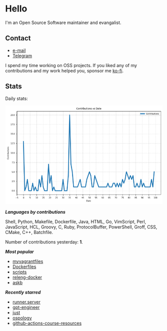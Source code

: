 
# Hello

I'm an Open Source Software maintainer and evangalist.

## Contact

- [e-mail](mailto:askb23@gmail.com)
- [Telegram]()

I spend my time working on OSS projects. If you liked any of
my contributions and my work helped you, sponsor me [ko-fi](https://ko-fi.com/askb23).

## Stats

Daily stats:

![contributions graph](graph.png)

***Languages by contributions***

Shell, Python, Makefile, Dockerfile, Java, HTML, Go, VimScript, Perl, JavaScript, HCL, Groovy, C, Ruby, ProtocolBuffer, PowerShell, Groff, CSS, CMake, C++, Batchfile.

Number of contributions yesterday: **1**.

***Most popular***

- [myvagrantfiles](https://github.com/askb/myvagrantfiles)
- [Dockerfiles](https://github.com/askb/Dockerfiles)
- [scripts](https://github.com/askb/scripts)
- [releng-docker](https://github.com/askb/releng-docker)
- [askb](https://github.com/askb/askb)

***Recently starred***

- [runner.server](https://github.com/ChristopherHX/runner.server)
- [gpt-engineer](https://github.com/AntonOsika/gpt-engineer)
- [just](https://github.com/casey/just)
- [ospology](https://github.com/todogroup/ospology)
- [github-actions-course-resources](https://github.com/academind/github-actions-course-resources)


